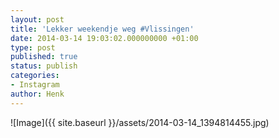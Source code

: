 ```yaml
---
layout: post
title: 'Lekker weekendje weg #Vlissingen'
date: 2014-03-14 19:03:02.000000000 +01:00
type: post
published: true
status: publish
categories:
- Instagram
author: Henk
---
```

![Image]({{ site.baseurl }}/assets/2014-03-14_1394814455.jpg)

